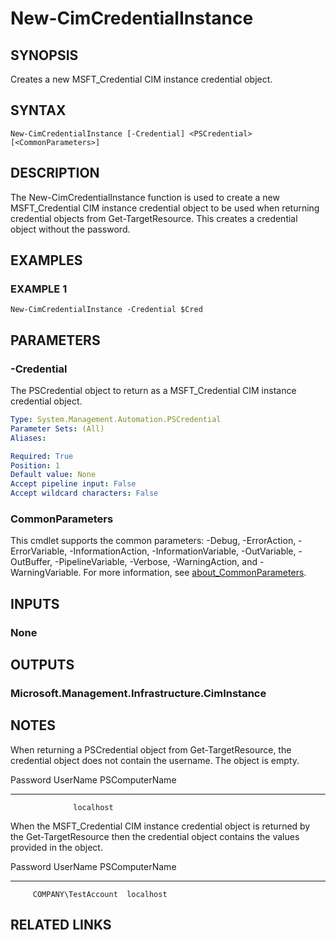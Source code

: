 
# New-CimCredentialInstance

## SYNOPSIS
Creates a new MSFT_Credential CIM instance credential object.

## SYNTAX

```
New-CimCredentialInstance [-Credential] <PSCredential> [<CommonParameters>]
```

## DESCRIPTION
The New-CimCredentialInstance function is used to create a new MSFT_Credential CIM instance credential object
to be used when returning credential objects from Get-TargetResource.
This creates a credential object without
the password.

## EXAMPLES

### EXAMPLE 1
```
New-CimCredentialInstance -Credential $Cred
```

## PARAMETERS

### -Credential
The PSCredential object to return as a MSFT_Credential CIM instance credential object.

```yaml
Type: System.Management.Automation.PSCredential
Parameter Sets: (All)
Aliases:

Required: True
Position: 1
Default value: None
Accept pipeline input: False
Accept wildcard characters: False
```

### CommonParameters
This cmdlet supports the common parameters: -Debug, -ErrorAction, -ErrorVariable, -InformationAction, -InformationVariable, -OutVariable, -OutBuffer, -PipelineVariable, -Verbose, -WarningAction, and -WarningVariable. For more information, see [about_CommonParameters](http://go.microsoft.com/fwlink/?LinkID=113216).

## INPUTS

### None
## OUTPUTS

### Microsoft.Management.Infrastructure.CimInstance
## NOTES
When returning a PSCredential object from Get-TargetResource, the credential object does not contain the
username.
The object is empty.

Password UserName PSComputerName
-------- -------- --------------
                  localhost

When the MSFT_Credential CIM instance credential object is returned by the Get-TargetResource then the
credential object contains the values provided in the object.

Password UserName             PSComputerName
-------- --------             --------------
         COMPANY\TestAccount  localhost

## RELATED LINKS
